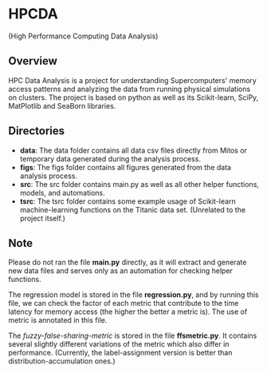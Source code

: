 # HPCDA
(High Performance Computing Data Analysis)

Overview
--------------
HPC Data Analysis is a project for understanding Supercomputers' memory access patterns and analyzing the data from running physical simulations on clusters. The project is based on python as well as its Scikit-learn, SciPy, MatPlotlib and SeaBorn libraries.

Directories
--------------
- **data**: The data folder contains all data csv files directly from Mitos or temporary data generated during the analysis process.
- **figs**: The figs folder contains all figures generated from the data analysis process.
- **src**: The src folder contains main.py as well as all other helper functions, models, and automations.
- **tsrc**: The tsrc folder contains some example usage of Scikit-learn machine-learning functions on the Titanic data set. (Unrelated to the project itself.)

Note
--------------
Please do not ran the file **main.py** directly, as it will extract and generate new data files and serves only as an automation for checking helper functions.

The regression model is stored in the file **regression.py**, and by running this file, we can check the factor of each metric that
contribute to the time latency for memory access (the higher the better a metric is). The use of metric is annotated in this file.

The *fuzzy-false-sharing-metric* is stored in the file **ffsmetric.py**. It contains several slightly different variations of the metric which also differ in performance. (Currently, the label-assignment version is better than distribution-accumulation ones.)
